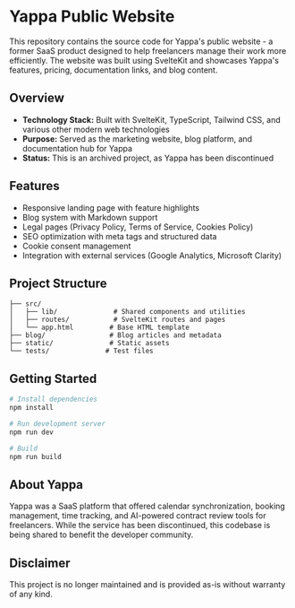 # Yappa Public Website

This repository contains the source code for Yappa's public website - a former SaaS product designed to help freelancers manage their work more efficiently. The website was built using SvelteKit and showcases Yappa's features, pricing, documentation links, and blog content.

## Overview

* **Technology Stack:** Built with SvelteKit, TypeScript, Tailwind CSS, and various other modern web technologies
* **Purpose:** Served as the marketing website, blog platform, and documentation hub for Yappa
* **Status:** This is an archived project, as Yappa has been discontinued

## Features

* Responsive landing page with feature highlights
* Blog system with Markdown support
* Legal pages (Privacy Policy, Terms of Service, Cookies Policy)
* SEO optimization with meta tags and structured data
* Cookie consent management
* Integration with external services (Google Analytics, Microsoft Clarity)


## Project Structure

```
├── src/
│   ├── lib/              # Shared components and utilities
│   ├── routes/           # SvelteKit routes and pages
│   └── app.html         # Base HTML template
├── blog/                # Blog articles and metadata
├── static/              # Static assets
└── tests/              # Test files
```

## Getting Started

```bash
# Install dependencies
npm install

# Run development server
npm run dev

# Build
npm run build
```

## About Yappa

Yappa was a SaaS platform that offered calendar synchronization, booking management, time tracking, and AI-powered contract review tools for freelancers. While the service has been discontinued, this codebase is being shared to benefit the developer community.

## Disclaimer

This project is no longer maintained and is provided as-is without warranty of any kind.
